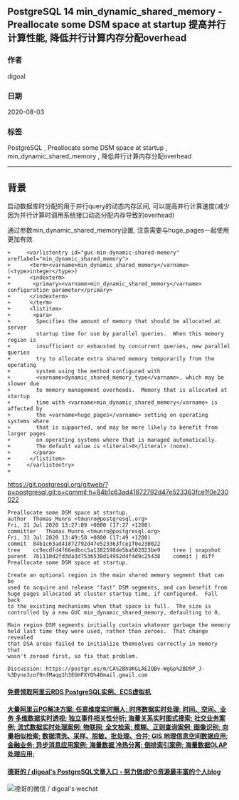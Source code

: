 ## PostgreSQL 14 min_dynamic_shared_memory - Preallocate some DSM space at startup 提高并行计算性能, 降低并行计算内存分配overhead        
          
### 作者          
digoal          
          
### 日期          
2020-08-03          
          
### 标签          
PostgreSQL , Preallocate some DSM space at startup , min_dynamic_shared_memory , 降低并行计算内存分配overhead              
          
----          
          
## 背景          
启动数据库时分配的用于并行query的动态内存区间, 可以提高并行计算速度(减少因为并行计算时调用系统接口动态分配内存导致的overhead)      
      
通过参数min_dynamic_shared_memory设置, 注意需要与huge_pages一起使用更加有效.       
      
```      
+     <varlistentry id="guc-min-dynamic-shared-memory" xreflabel="min_dynamic_shared_memory">      
+      <term><varname>min_dynamic_shared_memory</varname> (<type>integer</type>)      
+      <indexterm>      
+       <primary><varname>min_dynamic_shared_memory</varname> configuration parameter</primary>      
+      </indexterm>      
+      </term>      
+      <listitem>      
+       <para>      
+        Specifies the amount of memory that should be allocated at server      
+        startup time for use by parallel queries.  When this memory region is      
+        insufficient or exhausted by concurrent queries, new parallel queries      
+        try to allocate extra shared memory temporarily from the operating      
+        system using the method configured with      
+        <varname>dynamic_shared_memory_type</varname>, which may be slower due      
+        to memory management overheads.  Memory that is allocated at startup      
+        time with <varname>min_dynamic_shared_memory</varname> is affected by      
+        the <varname>huge_pages</varname> setting on operating systems where      
+        that is supported, and may be more likely to benefit from larger pages      
+        on operating systems where that is managed automatically.      
+        The default value is <literal>0</literal> (none).      
+       </para>      
+      </listitem>      
+     </varlistentry>      
+      
```      
      
https://git.postgresql.org/gitweb/?p=postgresql.git;a=commit;h=84b1c63ad41872792d47e523363fce1f0e230022      
        
```      
Preallocate some DSM space at startup.      
author	Thomas Munro <tmunro@postgresql.org>	      
Fri, 31 Jul 2020 13:27:09 +0800 (17:27 +1200)      
committer	Thomas Munro <tmunro@postgresql.org>	      
Fri, 31 Jul 2020 13:49:58 +0800 (17:49 +1200)      
commit	84b1c63ad41872792d47e523363fce1f0e230022      
tree	cc9ecdfd4f66edbcc5a1382598de5ba502023be9	tree | snapshot      
parent	7b1110d2fd3da3d7536530d14952d4f4d9c25438	commit | diff      
Preallocate some DSM space at startup.      
      
Create an optional region in the main shared memory segment that can be      
used to acquire and release "fast" DSM segments, and can benefit from      
huge pages allocated at cluster startup time, if configured.  Fall back      
to the existing mechanisms when that space is full.  The size is      
controlled by a new GUC min_dynamic_shared_memory, defaulting to 0.      
      
Main region DSM segments initially contain whatever garbage the memory      
held last time they were used, rather than zeroes.  That change revealed      
that DSA areas failed to initialize themselves correctly in memory that      
wasn't zeroed first, so fix that problem.      
      
Discussion: https://postgr.es/m/CA%2BhUKGLAE2QBv-WgGp%2BD9P_J-%3Dyne3zof9nfMaqq1h3EGHFXYQ%40mail.gmail.com      
```      
      
  
  
  
  
  
  
  
  
  
  
  
  
  
  
  
  
  
#### [免费领取阿里云RDS PostgreSQL实例、ECS虚拟机](https://www.aliyun.com/database/postgresqlactivity "57258f76c37864c6e6d23383d05714ea")
  
  
#### [大量阿里云PG解决方案: 任意维度实时圈人; 时序数据实时处理; 时间、空间、业务 多维数据实时透视; 独立事件相关性分析; 海量关系实时图式搜索; 社交业务案例; 流式数据实时处理案例; 物联网; 全文检索; 模糊、正则查询案例; 图像识别; 向量相似检索; 数据清洗、采样、脱敏、批处理、合并; GIS 地理信息空间数据应用; 金融业务; 异步消息应用案例; 海量数据 冷热分离; 倒排索引案例; 海量数据OLAP处理应用;](https://yq.aliyun.com/topic/118 "40cff096e9ed7122c512b35d8561d9c8")
  
  
#### [德哥的 / digoal's PostgreSQL文章入口 - 努力做成PG资源最丰富的个人blog](https://github.com/digoal/blog/blob/master/README.md "22709685feb7cab07d30f30387f0a9ae")
  
  
![德哥的微信 / digoal's wechat](../pic/digoal_weixin.jpg "f7ad92eeba24523fd47a6e1a0e691b59")
  
